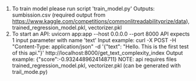 1. To train model please run script 'train_model.py'
    Outputs: sumbission.csv (required output from https://www.kaggle.com/competitions/commonlitreadabilityprize/data), trained_regression_model.pkl, vectorizer.pkl
2. To start an API: uvicorn app:app --host 0.0.0.0 --port 8000
    API expects 1 input parameter with name 'text'
    Input example: curl -X POST -H "Content-Type: application/json" -d '{"text": "Hello. This is the first test of this api."}' http://localhost:8000/get_text_complexity_index
    Output example: {"score":-0.9324489624148711}
   NOTE: api requires files trained_regression_model.pkl, vectorizer.pkl (can be generated with trail_mode.py)
